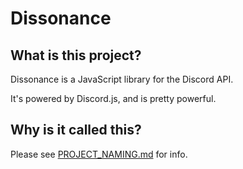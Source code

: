 # Dissonance

## What is this project?

Dissonance is a JavaScript library for the Discord API.

It's powered by Discord.js, and is pretty powerful.

## Why is it called this?

Please see [PROJECT_NAMING.md](PROJECT_NAMING.md) for info.